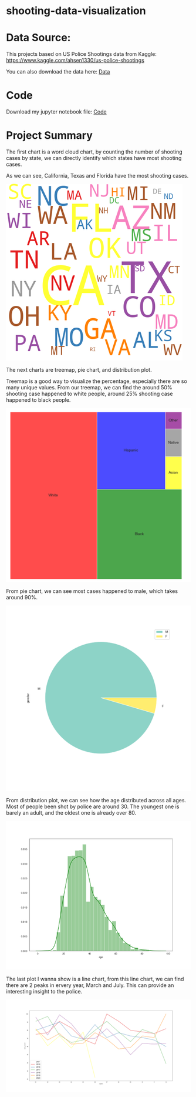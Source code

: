 # shooting-data-visualization

# Data Source: 

This projects based on US Police Shootings data from Kaggle:  https://www.kaggle.com/ahsen1330/us-police-shootings

You can also download the data here: [Data](https://github.com/m85976668z/shooting-data-visualization/blob/master/shootings.xls)

# Code

Download my jupyter notebook file: [Code](https://github.com/m85976668z/shooting-data-visualization/blob/master/shoot_data_viz.ipynb)

# Project Summary

The first chart is a word cloud chart, by counting the number of shooting cases by state, we can directly identify which states have most shooting cases.

As we can see, California, Texas and Florida have the most shooting cases.

![wordcloud](https://github.com/m85976668z/shooting-data-visualization/blob/master/wordcloud.png)

The next charts are treemap, pie chart, and distribution plot. 

Treemap is a good way to visualize the percentage, especially there are so many unique values. From our treemap, we can find the around 50% shooting case happened to white people, around 25% shooting case happened to black people.

![treemap](https://github.com/m85976668z/shooting-data-visualization/blob/master/treemap.png)

From pie chart, we can see most cases happened to male, which takes around 90%.

![piechart](https://github.com/m85976668z/shooting-data-visualization/blob/master/pie_chart.png)

From distribution plot, we can see how the age distributed across all ages. Most of people been shot by police are around 30. The youngest one is barely an adult, and the oldest one is already over 80.

![distplot](https://github.com/m85976668z/shooting-data-visualization/blob/master/distplot.png)

The last plot I wanna show is a line chart, from this line chart, we can find there are 2 peaks in ervery year, March and July. This can provide an interesting insight to the police.

![linechart](https://github.com/m85976668z/shooting-data-visualization/blob/master/lineplot.png)




